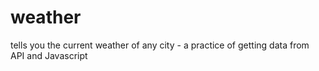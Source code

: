 # weather
 tells you the current weather of any city - a practice of getting data from API and Javascript
